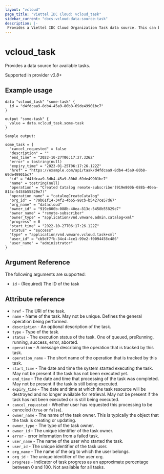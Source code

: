 ```yaml
---
layout: "vcloud"
page_title: "Viettel IDC Cloud: vcloud_task"
sidebar_current: "docs-vcloud-data-source-task"
description: |-
 Provides a Viettel IDC Cloud Organization Task data source. This can be used to read existing tasks.
---
```


# vcloud\_task

Provides a data source for available tasks.

Supported in provider *v3.8+*

## Example usage

```hcl
data "vcloud_task" "some-task" {
  id = "d4fdcaa9-8db4-45a9-80b8-69de49901bc7"
}

output "some-task" {
  value = data.vcloud_task.some-task
}
```

```
Sample output:

some_task = {
  "cancel_requested" = false
  "description" = ""
  "end_time" = "2022-10-27T06:17:27.326Z"
  "error" = tostring(null)
  "expiry_time" = "2023-01-25T06:17:26.122Z"
  "href" = "https://example.com/api/task/d4fdcaa9-8db4-45a9-80b8-69de49901bc7"
  "id" = "d4fdcaa9-8db4-45a9-80b8-69de49901bc7"
  "name" = tostring(null)
  "operation" = "Created Catalog remote-subscriber(919e800b-088b-40ea-813c-5458b55829e7)"
  "operation_name" = "catalogCreateCatalog"
  "org_id" = "79b61f14-34f2-4b65-98cb-b5427ce57d67"
  "org_name" = "datacloud"
  "owner_id" = "919e800b-088b-40ea-813c-5458b55829e7"
  "owner_name" = "remote-subscriber"
  "owner_type" = "application/vnd.vmware.admin.catalog+xml"
  "progress" = 0
  "start_time" = "2022-10-27T06:17:26.122Z"
  "status" = "success"
  "type" = "application/vnd.vmware.vcloud.task+xml"
  "user_id" = "cb5df7fb-34c4-4ce1-99e2-f0094458c486"
  "user_name" = "administrator"
}
```

## Argument Reference

The following arguments are supported:

* `id` - (Required) The ID of the task

## Attribute reference

* `href` - The URI of the task.
* `name` - Name of the task. May not be unique. Defines the general operation being performed.
* `description` - An optional description of the task.
* `type` - Type of the task.
* `status` - The execution status of the task. One of queued, preRunning, running, success, error, aborted.
* `operation` - A message describing the operation that is tracked by this task.
* `operation_name` - The short name of the operation that is tracked by this task.
* `start_time` - The date and time the system started executing the task. May not be present if the task has not been executed yet.
* `end_time` - The date and time that processing of the task was completed. May not be present if the task is still being executed.
* `expiry_time` - The date and time at which the task resource will be destroyed and no longer available for retrieval. May not be present if the task has not been executed or is still being executed.
* `cancel_requested` - Whether user has requested this processing to be canceled (`true` or `false`).
* `owner_name` - The name of the task owner. This is typically the object that the task is creating or updating.
* `owner_type` - The type of the task owner.
* `owner_id` - The unique identifier of the task owner.
* `error` - error information from a failed task.
* `user_name` - The name of the user who started the task.
* `user_id` - The unique identifier of the task user.
* `org_name` - The name of the org to which the user belongs.
* `org_id` - The unique identifier of the user org.
* `progress` - Indicator of task progress as an approximate percentage between 0 and 100. Not available for all tasks.
